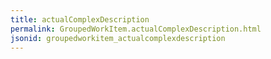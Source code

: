 ```yaml
---
title: actualComplexDescription
permalink: GroupedWorkItem.actualComplexDescription.html
jsonid: groupedworkitem_actualcomplexdescription
---
```

